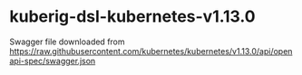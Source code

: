 # kuberig-dsl-kubernetes-v1.13.0

Swagger file downloaded from https://raw.githubusercontent.com/kubernetes/kubernetes/v1.13.0/api/openapi-spec/swagger.json
